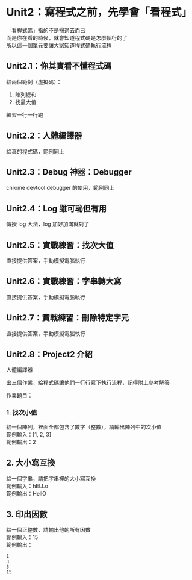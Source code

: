 # Unit2：寫程式之前，先學會「看程式」

「看程式碼」指的不是掃過去而已  
而是你在看的時候，就會知道程式碼是怎麼執行的了  
所以這一個單元要讓大家知道程式碼執行流程

## Unit2.1：你其實看不懂程式碼

給兩個範例（虛擬碼）：

1. 陣列總和
2. 找最大值

練習一行一行跑

##  Unit2.2：人體編譯器

給真的程式碼，範例同上


## Unit2.3：Debug 神器：Debugger

chrome devtool debugger 的使用，範例同上


## Unit2.4：Log 雖可恥但有用

傳授 log 大法，log 加好加滿就對了

## Unit2.5：實戰練習：找次大值

直接提供答案，手動模擬電腦執行

## Unit2.6：實戰練習：字串轉大寫

直接提供答案，手動模擬電腦執行

## Unit2.7：實戰練習：刪除特定字元

直接提供答案，手動模擬電腦執行

## Unit2.8：Project2 介紹

人體編譯器

出三個作業，給程式碼讓他們一行行寫下執行流程，記得附上參考解答

作業題目：

### 1. 找次小值

給一個陣列，裡面全都包含了數字（整數），請輸出陣列中的次小值  
範例輸入：[1, 2, 3]  
範例輸出：2

## 2. 大小寫互換

給一個字串，請把字串裡的大小寫互換  
範例輸入：hELLo   
範例輸出：HellO

## 3. 印出因數

給一個正整數，請輸出他的所有因數  
範例輸入：15  
範例輸出：

```
1
3
5
15
```
